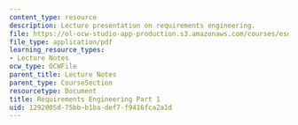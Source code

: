 ```yaml
---
content_type: resource
description: Lecture presentation on requirements engineering.
file: https://ol-ocw-studio-app-production.s3.amazonaws.com/courses/esd-33-systems-engineering-summer-2010/1292005d75bbb1badef7f9416fca2a1d_MITESD_33SUM10_lec04a.pdf
file_type: application/pdf
learning_resource_types:
- Lecture Notes
ocw_type: OCWFile
parent_title: Lecture Notes
parent_type: CourseSection
resourcetype: Document
title: Requirements Engineering Part 1
uid: 1292005d-75bb-b1ba-def7-f9416fca2a1d
---
```

